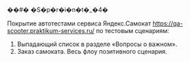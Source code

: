 ��#� �S�p�r�i�n�t�_�4�

Покрытие автотестами сервиса Яндекс.Самокат https://qa-scooter.praktikum-services.ru/ по тестовым сценариям:
1. Выпадающий список в разделе «Вопросы о важном».
2. Заказ самоката. Весь флоу позитивного сценария. 
